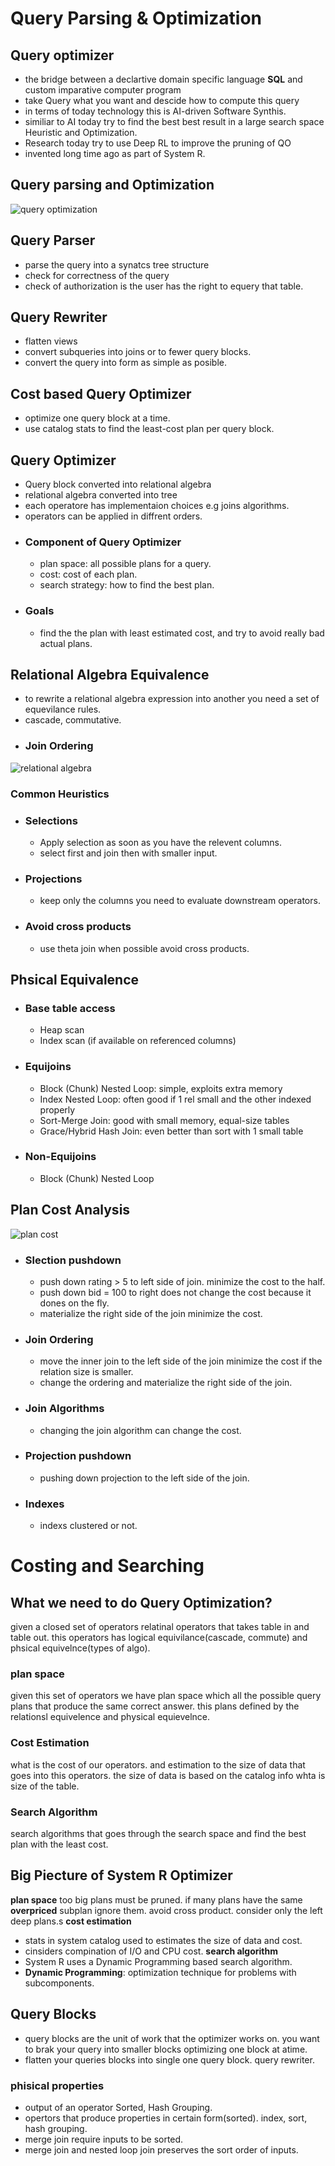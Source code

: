 # Query Parsing & Optimization 

## Query optimizer  
- the bridge between a declartive domain specific language **SQL** and custom imparative computer program 
- take Query what you want and descide how to compute this query 
- in terms of today technology this is AI-driven Software Synthis. 
- similiar to AI today try to find the best best result in a large search space Heuristic and Optimization. 
- Research today try to use Deep RL to improve the pruning of QO
- invented long time ago as part of System R.


## Query parsing and Optimization
![query optimization](./img/db45.png) 

## Query Parser
- parse the query into a synatcs tree structure
- check for correctness of the query
- check of authorization is the user has the right to equery that table.

## Query Rewriter 
- flatten views 
- convert subqueries into joins or to fewer query blocks.
- convert the query into form as simple as posible. 

## Cost based Query Optimizer 
- optimize one query block at a time. 
- use catalog stats to find the least-cost plan per query block.

## Query Optimizer 
- Query block converted into relational algebra 
- relational algebra converted into tree 
- each operatore has implementaion choices e.g joins algorithms. 
- operators can be applied in diffrent orders. 
- ### Component of Query Optimizer 
    - plan space: all possible plans for a query.
    - cost: cost of each plan. 
    - search strategy: how to find the best plan.
- ### Goals 
    - find the the plan with least estimated cost, and try to avoid really bad actual plans.

## Relational Algebra Equivalence
- to rewrite a relational algebra expression into another you need a set of equevilance rules. 
- cascade, commutative. 
- ### Join Ordering 
![relational algebra](./img/db46.png)   

### Common Heuristics 
- ### Selections
    - Apply selection as soon as you have the relevent columns. 
    - select first and join then with smaller input. 
- ### Projections
    - keep only the columns you need to evaluate downstream operators. 
- ### Avoid cross products
    - use theta join when possible avoid cross products.


## Phsical Equivalence
- ### Base table access
    - Heap scan
    - Index scan (if available on referenced columns)
- ### Equijoins
    - Block (Chunk) Nested Loop: simple, exploits extra memory
    - Index Nested Loop: often good if 1 rel small and the other indexed properly
    - Sort-Merge Join: good with small memory, equal-size tables
    - Grace/Hybrid Hash Join: even better than sort with 1 small table
- ### Non-Equijoins
    - Block (Chunk) Nested Loop

## Plan Cost Analysis 
![plan cost](./img/db47.png)

- ### Slection pushdown 
    - push down rating > 5 to left side of join. minimize the cost to the half.  
    - push down bid = 100 to right does not change the cost because it dones on the fly.
    - materialize the right side of the join minimize the cost. 
- ### Join Ordering 
    - move the inner join to the left side of the join minimize the cost if the relation size is smaller.
    - change the ordering and materialize the right side of the join.
- ### Join Algorithms 
    - changing the join algorithm can change the cost.
- ### Projection pushdown 
    - pushing down projection to the left side of the join. 
- ### Indexes 
    - indexs clustered or not.


# Costing and Searching 

## What we need to do Query Optimization? 
given a closed set of operators relatinal operators that takes table in and table out. 
this operators has logical equivilance(cascade, commute) and phsical equivelnce(types of algo). 
### plan space
given this set of operators we have plan space which all the possible query plans that produce the same correct answer. this plans defined by the relationsl equivelence and physical equievelnce.

### Cost Estimation
what is the cost of our operators. and estimation to the size of data that goes into this operators. 
the size of data is based on the catalog info whta is size of the table.

### Search Algorithm
search algorithms that goes through the search space and find the best plan with the least cost. 

## Big Piecture of System R Optimizer 
**plan space** too big plans must be pruned. if many plans have the same **overpriced** subplan ignore them. avoid cross product. consider only the left deep plans.s
**cost estimation** 
- stats in system catalog used to estimates the size of data and cost. 
- cinsiders compination of I/O and CPU cost.
**search algorithm** 
- System R uses a Dynamic Programming based search algorithm. 
- **Dynamic Programming**: optimization technique for problems with subcomponents. 

## Query Blocks 
- query blocks are the unit of work that the optimizer works on. you want to brak your query into smaller blocks optimizing one block at atime. 
- flatten your queries blocks into single one query block. query rewriter. 

### phisical properties 
- output of an operator Sorted, Hash Grouping. 
- opertors that produce properties in certain form(sorted). index, sort, hash grouping. 
- merge join require inputs to be sorted.
- merge join and nested loop join preserves the sort order of inputs.